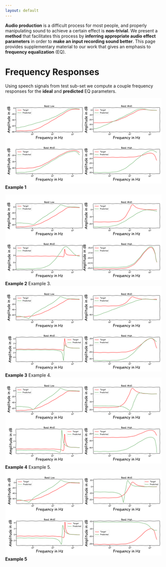 ```yaml
---
layout: default
---
```

**Audio production** is a difficult process for most people, and properly manipulating sound to achieve a certain effect is **non-trivial**. We present a **method** that facilitates this process by **inferring appropriate audio effect parameters** in order to **make an input recording sound better**. This page provides supplementary material to our work that gives an emphasis to **frequency equalization** (EQ).

# Frequency Responses
Using speech signals from test sub-set we compute a couple frequency responses for the **ideal** and **predicted** EQ parameters.

   
  ![Example 1](https://raw.githubusercontent.com/Js-Mim/sp-demo/master/figures/f_r_a.png)
                                        **Example 1**

  ![Example 2](https://raw.githubusercontent.com/Js-Mim/sp-demo/master/figures/f_r_b.png)
                                        **Example 2**
  Example 3.
  ![Example 3](https://raw.githubusercontent.com/Js-Mim/sp-demo/master/figures/f_r_c.png)
                                        **Example 3**
  Example 4.
  ![Example 4](https://raw.githubusercontent.com/Js-Mim/sp-demo/master/figures/f_r_d.png)
                                        **Example 4**
  Example 5.
  ![Example 5](https://raw.githubusercontent.com/Js-Mim/sp-demo/master/figures/f_r_e.png)
                                        **Example 5**
